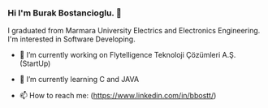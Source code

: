 ### Hi I'm Burak Bostancioglu. 👋
I graduated from Marmara University Electrics and Electronics Engineering.
I'm interested in Software Developing.
- 🔭 I’m currently working on Flytelligence Teknoloji Çözümleri A.Ş. (StartUp)
- 🌱 I’m currently learning C and JAVA



- 📫 How to reach me: (https://www.linkedin.com/in/bbostt/)

<!--
**bbostt/bbostt** is a ✨ _special_ ✨ repository because its `README.md` (this file) appears on your GitHub profile.



- 🔭 I’m currently working on Flytelligence Teknoloji Çözümleri A.Ş. (StartUp)
- 🌱 I’m currently learning C and JAVA



- 📫 How to reach me: (https://www.linkedin.com/in/bbostt/)


-->
